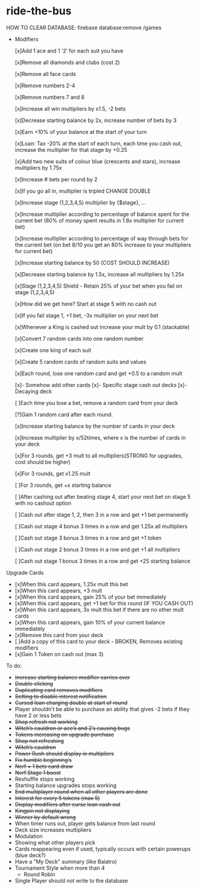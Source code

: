 # ride-the-bus

HOW TO CLEAR DATABASE: firebase database:remove /games

- Modifiers
    
    [x]Add 1 ace and 1 ‘2’ for each suit you have 
    
    [x]Remove all diamonds and clubs (cost 2)
    
    [x]Remove all face cards
    
    [x]Remove numbers 2-4 
    
    [x]Remove numbers 7 and 8
    
    [x]Increase all win multipliers by x1.5, -2 bets
    
    [x]Decrease starting balance by 2x, increase number of bets by 3
    
    [x]Earn +10% of your balance at the start of your turn
    
    [x]Loan: Tax -20% at the start of each turn, each time you cash out, increase the multiplier for that stage by +0.25 
    
    [x]Add two new suits of colour blue (crescents and stars), increase multipliers by 1.75x
    
    [x]Increase # bets per round by 2 
    
    [x]If you go all in, multiplier is tripled CHANGE DOUBLE
    
    [x]Increase stage (1,2,3,4,5) multiplier by {$stage}, …
    
    [x]Increase multiplier according to percentage of balance spent for the current bet (80% of money spent results in 1.8x multiplier for current bet)
    
    [x]Increase multiplier according to percentage of way through bets for the current bet (on bet 8/10 you get an 80% increase to your multipliers for current bet)
    
    [x]Increase starting balance by 50 (COST SHOULD INCREASE)
    
    [x]Decrease starting balance by 1.5x, increase all multipliers by 1.25x
    
    [x]Stage (1,2,3,4,5) Shield - Retain 25% of your bet when you fail on stage (1,2,3,4,5)
    
    [x]How did we get here? Start at stage 5 with no cash out
    
    [x]If you fail stage 1, +1 bet, -3x multiplier on your next bet
    
    [x]Whenever a King is cashed out increase your mult by 0.1 (stackable)
    
    [x]Convert 7 random cards into one random number
    
    [x]Create one king of each suit
    
    [x]Create 5 random cards of random suits and values
    
    [x]Each round, lose one random card and get +0.5 to a random mult
    
    [x]- Somehow add other cards
    [x]- Specific stage cash out decks
    [x]- Decaying deck
    
    [ ]Each time you lose a bet, remove a random card from your deck
    
    [?]Gain 1 random card after each round. 
    
    [x]Increase starting balance by the number of cards in your deck
    
    [x]Increase multiplier by  x/52times, where x is the number of cards in your deck
    
    [x]For 3 rounds, get +3 mult to all multipliers(STRONG for upgrades, cost should be higher)
    
    [x]For 3 rounds, get x1.25 mult 
    
    [ ]For 3 rounds, get +x starting balance
    
    [ ]After cashing out after beating stage 4, start your next bet on stage 5 with no cashout option 
    
    [ ]Cash out after stage 1, 2, then 3 in a row and get +1 bet permanently
    
    [ ]Cash out stage 4 bonus 3 times in a row and get 1.25x all multipliers
    
    [ ]Cash out stage 3 bonus 3 times in a row and get +1 token 
    
    [ ]Cash out stage 2 bonus 3 times in a row and get +1 all multipliers
    
    [ ]Cash out stage 1 bonus 3 times in a row and get +25 starting balance

Upgrade Cards

- [x]When this card appears, 1.25x mult this bet
- [x]When this card appears, +3 mult
- [x]When this card appears, gain 25% of your bet immediately
- [x]When this card appears, get +1 bet for this round (IF YOU CASH OUT)
- [x]When this card appears, 3x mult this bet if there are no other mult cards
- [x]When this card appears, gain 10% of your current balance immediately
- [x]Remove this card from your deck
- [ ]Add a copy of this card to your deck - BROKEN, Removes existing modifiers
- [x]Gain 1 Token on cash out (max 3)

To do:

- ~~Increase starting balance modifier carries over~~
- ~~Double clicking~~
- ~~Duplicating card removes modifiers~~
- ~~Setting to disable interest notification~~
- ~~Cursed loan charging double at start of round~~
- Player shouldn’t be able to purchase an ability that gives -2 bets if they have 2 or less bets
- ~~Shop refresh not working~~
- ~~Witch’s cauldron or ace’s and 2’s causing bugs~~
- ~~Tokens increasing on upgrade purchase~~
- ~~Shop not refreshing~~
- ~~Witch’s cauldron~~
- ~~Power Rush should display in multipliers~~
- ~~Fix humble beginning’s~~
- ~~Nerf + 1 bets card draw~~
- ~~Nerf Stage 1 boost~~
- Reshuffle stops working
- Starting balance upgrades stops working
- ~~End multiplayer round when all other players are done~~
- ~~Interest for every 5 tokens (max 5)~~
- ~~Display modifiers after curse loan cash out~~
- ~~Kingpin not displaying~~
- ~~Winner by default wrong~~
- When timer runs out, player gets balance from last round
- Deck size increases multipliers
- Modulation
- Showing what other players pick
- Cards reappearing even if used, typically occurs with certain powerups (blue deck?)
- Have a "My Deck" summary (like Balatro)
- Tournament Style when more than 4
    - Round Robin
- Single Player should not write to the database 
